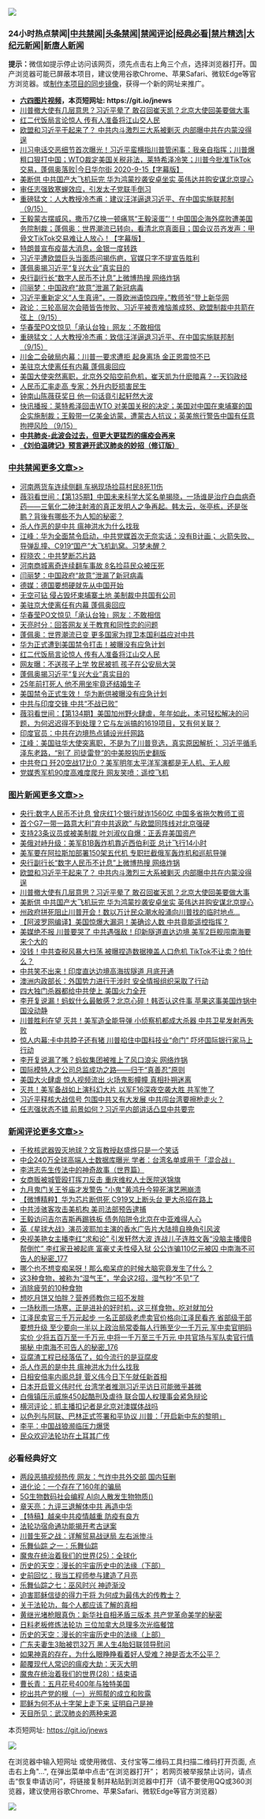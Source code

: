 ![](https://raw.githubusercontent.com/fqnews/bnews/master/64photo/fqnews-qr.jpg)

<div id="tt">
<h3>24小时热点禁闻|<a href="#%E4%B8%AD%E5%85%B1%E7%A6%81%E9%97%BB%E6%9B%B4%E5%A4%9A%E6%96%87%E7%AB%A0">中共禁闻</a>|<a href="#%E5%9B%BE%E7%89%87%E6%96%B0%E9%97%BB%E6%9B%B4%E5%A4%9A%E6%96%87%E7%AB%A0">头条禁闻</a>|<a href="#%E6%96%B0%E9%97%BB%E8%AF%84%E8%AE%BA%E6%9B%B4%E5%A4%9A%E6%96%87%E7%AB%A0">禁闻评论|<a href="#%E5%BF%85%E7%9C%8B%E7%BB%8F%E5%85%B8%E5%A5%BD%E6%96%87">经典必看|<a href="/video.md#%E7%A6%81%E7%89%87%E7%B2%BE%E9%80%89">禁片精选</a>|<a href="https://github.com/fqnews/djy/blob/master/gb/nf1351518.md#1">大纪元新闻</a>|<a href="https://github.com/fqnews/ntdtv/blob/master/gb/prog204.md#1">新唐人新闻</a></h3>
<div><b>提示：</b>微信如提示停止访问该网页，须先点击右上角三个点，选择浏览器打开。国产浏览器可能已屏蔽本项目，建议使用谷歌Chrome、苹果Safari、微软Edge等官方浏览器。或<a href="https://github.com/fqnews/bnews/blob/master/%E5%88%B6%E4%BD%9Cgit%E7%A6%81%E9%97%BB%E9%95%9C%E5%83%8F.md">制作本项目的同步镜像</a>，获得一个新的网址来推广。</div>
<ul>
<li><b><a href="http://d1.bdrive.tk/64.mp4" target="_blank">六四图片视频</a>，本页短网址: https://git.io/jnews</b></li>
<li><a href="/topimagenews/20200915/1396933.md">川普撤大使有几层意思？习近平晕了 敢召回崔天凯？北京大使回美要做大事</a></li>
<li><a href="/cbnews/20200916/1397104.md">红二代饭局言论惊人 传有人准备将江山交人民</a></li>
<li><a href="/topimagenews/20200915/1397006.md">欧盟和习近平干起来了？ 中共内斗激烈三大系被剿灭 内部曝中共在内蒙没得逞</a></li>
<li><a href="/bannedvideo/20200916/1397040.md">川习电话交恶细节首次曝光！习近平蛮横指川普管闲事：我亲自指挥；川普爆粗口狠打中国；WTO裁定美国关税非法，莱特希泽冷笑；川普今批准TikTok交易，蓬佩奥落败|今日华尔街 2020-9-15【字幕版】</a></li>
<li><a href="/topimagenews/20200915/1396918.md">美断供 中共国产大飞机玩完 华为鸿蒙抄袭安卓坐实 英伟达并购安谋北京提心</a></li>
<li><a href="/bannedvideo/20200915/1396957.md">审任志强致寒蝉效应，引发太子党联手倒习</a></li>
<li><a href="/bannedvideo/20200916/1397168.md">重磅猛文：人大教授冷杰甫：建议汪洋逼退习近平、在中国实施联邦制（9/15）</a></li>
<li><a href="/bannedvideo/20200916/1397120.md">王毅蒙古摆威风，撒币7亿换一顿痛骂“王毅滚蛋”‘！中国国企海外腐败遭美国务院制裁；蓬佩奥：世界潮流已转向，看清北京真面目；国会议员齐发声：甲骨文TikTok交易难让人放心！【字幕版】</a></li>
<li><a href="/finance/20200916/1397084.md">特朗普宣布疫苗大消息，金银一度转跌</a></li>
<li><a href="/bannedvideo/20200915/1396884.md">习近平遭欧盟巨头当面质问揭伤疤，官媒只字不提宣告胜利</a></li>
<li><a href="/cbnews/20200916/1397092.md">蓬佩奥揭习近平“复兴大业”真实目的</a></li>
<li><a href="/topimagenews/20200916/1397317.md">央行副行长“数字人民币不计息”上微博热搜 网络炸锅</a></li>
<li><a href="/cbnews/20200916/1397321.md">闫丽梦：中国政府“故意”泄漏了新冠病毒</a></li>
<li><a href="/bannedvideo/20200916/1397305.md">习近平重新定义“人生真谛”，一尊欧洲语惊四座，”教师爷“登上新华网</a></li>
<li><a href="/bannedvideo/20200916/1397152.md">政论：三轮高层次会晤皆告惨败、习近平被责难恼羞成怒、欧盟制裁中共箭在弦上（9/15）</a></li>
<li><a href="/cbnews/20200916/1397248.md">华春莹PO文惊见「承认台独」网友：不敢相信</a></li>
<li><a href="/bannedvideo/20200916/1397299.md">重磅猛文：人大教授冷杰甫：致信汪洋逼退习近平、在中国实施联邦制（9/15）</a></li>
<li><a href="/worldnews/20200916/1397204.md">川金二会破局内幕：川普一要求遭拒 起身离场 金正恩震惊不已</a></li>
<li><a href="/cbnews/20200916/1397249.md">美驻京大使离任有内幕 蓬佩奥回应</a></li>
<li><a href="/bannedvideo/20200915/1396949.md">美国大使突然离职，北京外交陷空前危机，崔天凯为什麽暗喜？--天钧政经</a></li>
<li><a href="/comments/20200916/1397157.md">人民币汇率走高 专家：外升内贬损害民生</a></li>
<li><a href="/cnnews/20200916/1397352.md">钟南山陈薇获奖日 他一句话竟引起轩然大波</a></li>
<li><a href="/bannedvideo/20200916/1397072.md">快讯播报：莱特希泽回击WTO 对美国关税的决定；美国对中国在柬埔寨的国企实施制裁；王毅带一亿美金访蒙，遭蒙古人抗议；英美旅行警告中国有任意拘押风险 （9/15）</a></li>
<li><b><a href="/comments/20200211/1275071.md" target="_blank">中共肺炎-此波会过去，但更大更猛烈的瘟疫会再来</a></b></li>
<li><b><a href="/comments/20200207/1272816.md" target="_blank">《刘伯温碑记》预言避开武汉肺炎的妙招（修订版）</a></b></li>
</ul>
</div>

<div class="catlist">
<h3><a href="/cbnews/" target="_blank">中共禁闻</a><span><a href="/cbnews/" target="_blank" rel="nofollow">更多文章>></a></span></h3>
<ul>
<li><a href="/cbnews/20200916/1397543.md" target="_blank">河南两货车连续侧翻 车祸现场捡蒜村民8死11伤</a></li>
<li><a href="/cbnews/20200916/1397363.md" target="_blank">薇羽看世间：【第135期】中国未来科学大奖名单揭晓，一场谁是治疗白血病奇药——三氧化二砷注射液的真正发明人之争再起。韩太云，张亭栋，还是张鹏？背後有哪些不为人知的秘密？</a></li>
<li><a href="/comments/20200916/1397146.md" target="_blank">杀人作恶的是中共  瘟神洪水为什么找我</a></li>
<li><a href="/cbnews/20200916/1397345.md" target="_blank">江峰：华为全面禁令启动，中共党媒首次无奈实话：没有B计画； 火箭失败、导弹乱撞、C919“国产”大飞机趴窝。习梦未醒？</a></li>
<li><a href="/cbnews/20200916/1397048.md" target="_blank">程晓农：中共梦断芯片路</a></li>
<li><a href="/cbnews/20200916/1397335.md" target="_blank">河南商城离奇连续翻车事故 8名捡蒜民众被压死</a></li>
<li><a href="/cbnews/20200916/1397321.md" target="_blank">闫丽梦：中国政府“故意”泄漏了新冠病毒</a></li>
<li><a href="/cbnews/20200916/1397302.md" target="_blank">德媒：德国要想硬就先从中国开始</a></li>
<li><a href="/cbnews/20200916/1397279.md" target="_blank">无空可钻 侵占毁坏柬埔寨土地 美制裁中共国有公司</a></li>
<li><a href="/cbnews/20200916/1397249.md" target="_blank">美驻京大使离任有内幕 蓬佩奥回应</a></li>
<li><a href="/cbnews/20200916/1397248.md" target="_blank">华春莹PO文惊见「承认台独」网友：不敢相信</a></li>
<li><a href="/cbnews/20200916/1397196.md" target="_blank">天亮时分：回答网友关于教育和同性恋的问题</a></li>
<li><a href="/cbnews/20200916/1397121.md" target="_blank">蓬佩奥：世界潮流已变 更多国家为捍卫本国利益应对中共</a></li>
<li><a href="/cbnews/20200916/1397105.md" target="_blank">华为正式遭到美国禁令打击！被曝没有应急计划</a></li>
<li><a href="/cbnews/20200916/1397104.md" target="_blank">红二代饭局言论惊人 传有人准备将江山交人民</a></li>
<li><a href="/cbnews/20200916/1397103.md" target="_blank">网友曝：不送孩子上学 牧民被抓 孩子在公安局大哭</a></li>
<li><a href="/cbnews/20200916/1397092.md" target="_blank">蓬佩奥揭习近平“复兴大业”真实目的</a></li>
<li><a href="/cbnews/20200915/1396879.md" target="_blank">25年前打死人 他不用坐牢竟还结婚生子</a></li>
<li><a href="/cbnews/20200915/1396803.md" target="_blank">美国禁令正式生效！ 华为断供被曝没有应急计划</a></li>
<li><a href="/cbnews/20200915/1396782.md" target="_blank">中共与印度交锋 中共“不战已败”</a></li>
<li><a href="/cbnews/20200915/1396737.md" target="_blank">薇羽看世间：【第134期】美国加州野火肆虐，年年如此，本可轻松解决的问题，为何迟迟得不到处理？它与左派搞的1619项目，又有何关联？</a></li>
<li><a href="/cbnews/20200915/1396729.md" target="_blank">印度官员：中共在边境热点铺设光纤网路</a></li>
<li><a href="/cbnews/20200915/1396728.md" target="_blank">江峰：美国驻华大使突离职，不是为了川普竞选，真实原因解析； 习近平循毛泽东老路，“别了 司徒雷登”的中美脱钩历史翻版</a></li>
<li><a href="/cbnews/20200915/1396712.md" target="_blank">中共夸口 歼20空战17比0 ？美军明年太平洋军演都是无人机、无人舰</a></li>
<li><a href="/cbnews/20200915/1396711.md" target="_blank">党媒秀军机90度高难度爬升 网友笑喷：遥控飞机</a></li>

</ul>
</div>
<div class="catlist">
<h3><a href="/topimagenews/" target="_blank">图片新闻</a><span><a href="/topimagenews/" target="_blank" rel="nofollow">更多文章>></a></span></h3>
<ul>
<li><a href="/topimagenews/20200916/1397492.md" target="_blank">央行:数字人民币不计息 曾庆红1个银行就诈1560亿 中国多省拖欠教师工资</a></li>
<li><a href="/topimagenews/20200916/1397450.md" target="_blank">首个G7一带一路意大利&#8221;弃中共返欧&#8221; 与欧盟同阵线对北京强硬</a></li>
<li><a href="/topimagenews/20200916/1397396.md" target="_blank">支持23条议员或被美制裁 叶刘淑仪自爆：正丢弃美国资产</a></li>
<li><a href="/topimagenews/20200916/1397395.md" target="_blank">美俄对峙升级：美军B1B轰炸机靠近西伯利亚 总计飞行14小时</a></li>
<li><a href="/topimagenews/20200916/1397334.md" target="_blank">美军要在阿拉斯加部署150架五代机 专职拦截俄军轰炸机和巡航导弹</a></li>
<li><a href="/topimagenews/20200916/1397317.md" target="_blank">央行副行长“数字人民币不计息”上微博热搜 网络炸锅</a></li>
<li><a href="/topimagenews/20200915/1397006.md" target="_blank">欧盟和习近平干起来了？ 中共内斗激烈三大系被剿灭 内部曝中共在内蒙没得逞</a></li>
<li><a href="/topimagenews/20200915/1396933.md" target="_blank">川普撤大使有几层意思？习近平晕了 敢召回崔天凯？北京大使回美要做大事</a></li>
<li><a href="/topimagenews/20200915/1396918.md" target="_blank">美断供 中共国产大飞机玩完 华为鸿蒙抄袭安卓坐实 英伟达并购安谋北京提心</a></li>
<li><a href="/topimagenews/20200915/1396745.md" target="_blank">州政府拼死阻止川普开会！数以万计民众潮水般涌向川普找的临时地点…</a></li>
<li><a href="/topimagenews/20200915/1396667.md" target="_blank">【阿波罗网编译】美国惊爆大漏洞！美确诊人数 中共竟能遥控指挥？</a></li>
<li><a href="/topimagenews/20200915/1396412.md" target="_blank">美媒绝不报 川普要哭了 中共遇强敌！印新隧道直达边境 美军2巨舰闯南海要来个大的</a></li>
<li><a href="/topimagenews/20200914/1396330.md" target="_blank">没钱！中共查税风暴大扫荡 被曝捏造数据掩盖人口危机 TikTok不让卖？怕什么？</a></li>
<li><a href="/topimagenews/20200914/1396110.md" target="_blank">中共笑不出来！印度直达边境高海拔隧道 月底开通</a></li>
<li><a href="/topimagenews/20200914/1395997.md" target="_blank">澳洲内政部长：外国势力进行干涉时 安全情报组织采取了行动</a></li>
<li><a href="/topimagenews/20200914/1395979.md" target="_blank">四大独门杀器都给中共使上 美国火力全开</a></li>
<li><a href="/topimagenews/20200914/1395884.md" target="_blank">李开复说漏！蚂蚁什么最敏感？北京心碎！韩否认这件事 苹果这事美国炸锅中国没动静</a></li>
<li><a href="/topimagenews/20200913/1395867.md" target="_blank">川普胜利在望 灭共！美军造全能导弹 小侦察机都成大杀器 中共卫星发射再失败</a></li>
<li><a href="/topimagenews/20200913/1395801.md" target="_blank">惊人内幕:卡中共脖子还有猪 川普掐住中国科技业“命门” 吓坏国际银行家马上行动</a></li>
<li><a href="/topimagenews/20200913/1395698.md" target="_blank">李开复说漏了嘴？蚂蚁集团被推上了风口浪尖 网络炸锅</a></li>
<li><a href="/comments/20200913/1395615.md" target="_blank">国际模特人才公司总监成功之路——归于“真善忍”原则</a></li>
<li><a href="/topimagenews/20200913/1395531.md" target="_blank">美国大火肆虐 惊人视频流出 火场鬼影幢幢 真相扑朔迷离</a></li>
<li><a href="/topimagenews/20200913/1395421.md" target="_blank">灭共！美军备战如上演科幻大片 以军F16深夜空袭大胜 共军惨了</a></li>
<li><a href="/topimagenews/20200912/1395391.md" target="_blank">习近平释核大战信号 包围中共又有大发展 中共闯台湾要擦枪走火？</a></li>
<li><a href="/topimagenews/20200912/1395328.md" target="_blank">任志强状态不错 前景如何？​​​​​​​习近平内部讲话凸显中共要完</a></li>

</ul>
</div>
<div class="catlist">
<h3><a href="/comments/" target="_blank">新闻评论</a><span><a href="/comments/" target="_blank" rel="nofollow">更多文章>></a></span></h3>
<ul>
<li><a href="/comments/20200916/1397501.md" target="_blank">千枚核武器毁灭地球？文盲教授赵盛烨只是一个笑话</a></li>
<li><a href="/comments/20200916/1397464.md" target="_blank">中企240万全球高端人士数据库曝光 学者：台湾名单或用于「混合战」</a></li>
<li><a href="/comments/20200916/1397417.md" target="_blank">李洪志先生传法中的神奇故事（世界篇）</a></li>
<li><a href="/comments/20200916/1397445.md" target="_blank">女商贩被城管殴打挥刀反击 重庆维权人士医院送锦旗</a></li>
<li><a href="/comments/20200916/1397444.md" target="_blank">九月鬼门关王爷庙才发警告 &quot;小鬼&quot;黄鸿升今猝死演艺圈崩溃</a></li>
<li><a href="/comments/20200916/1397441.md" target="_blank">【微博精粹】华为芯片断供死 C919又上断头台 更大杀招在路上</a></li>
<li><a href="/comments/20200916/1397429.md" target="_blank">中共涉骇客攻击美机构 美司法部预告逮捕</a></li>
<li><a href="/comments/20200916/1397414.md" target="_blank">王毅访问吉尔吉斯再踢铁板 债务陷阱令北京在中亚难得人心</a></li>
<li><a href="/comments/20200916/1397406.md" target="_blank">英《星球大战》演员波耶加主演的香水广告片大陆擅自换角引风波</a></li>
<li><a href="/comments/20200916/1397389.md" target="_blank">央视美艳女主播李红“求和论” 引发轩然大波 连战儿子连胜文轰“没脑主播傻B帮倒忙” 李红家丑被起底 富豪丈夫性侵入狱 公公诈骗110亿元被囚 中南海不可告人的秘密_177</a></li>
<li><a href="/comments/20200916/1397388.md" target="_blank">哪个也不想变痴呆呀！那么痴呆症的时候大脑究竟发生了什么？</a></li>
<li><a href="/comments/20200916/1397387.md" target="_blank">这3种食物，被称为“湿气王”，学会这2招，湿气秒“不见”了</a></li>
<li><a href="/comments/20200916/1397386.md" target="_blank">消除疲劳的10种食物</a></li>
<li><a href="/comments/20200916/1397385.md" target="_blank">想吃月饼又怕胖？营养师教你三招不发胖</a></li>
<li><a href="/comments/20200916/1397384.md" target="_blank">一场秋雨一场寒，正是进补的好时机，这三样食物，吃对就加分</a></li>
<li><a href="/comments/20200916/1397362.md" target="_blank">江泽民卖官三千万元起步 一名正部级老虎卖官价格向江泽民看齐 省部级干部要想升级 至少要向一半以上政治局常委每人行贿至少一千万元 军中卖官明码实价 少将五百万至一千万元 中将一千万至三千万元 中共官场与军队卖官行情揭秘 中南海不可告人的秘密_176</a></li>
<li><a href="/comments/20200916/1397361.md" target="_blank">豆腐渣工程已经落伍了，如今流行的是豆腐皮</a></li>
<li><a href="/comments/20200916/1397146.md" target="_blank">杀人作恶的是中共  瘟神洪水为什么找我</a></li>
<li><a href="/comments/20200916/1397341.md" target="_blank">日相安倍率内阁总辞 菅义伟今日下午就任新首相</a></li>
<li><a href="/comments/20200916/1397340.md" target="_blank">日本开启菅义伟时代 台湾学者推测习近平访日可能微乎甚微</a></li>
<li><a href="/comments/20200916/1397339.md" target="_blank">白俄镇压示威施450起酷刑及虐待 联合国人权理事会紧急辩论</a></li>
<li><a href="/comments/20200916/1397310.md" target="_blank">横河评论：抓主播扣记者是北京对澳媒体战吗</a></li>
<li><a href="/comments/20200916/1397265.md" target="_blank">以色列与阿联、巴林正式签署和平协议 川普：「开启新中东的黎明」</a></li>
<li><a href="/comments/20200916/1397258.md" target="_blank">李平：中国战狼濒临压力爆煲</a></li>
<li><a href="/comments/20200916/1397239.md" target="_blank">民众欢迎法轮功在土耳其广传</a></li>

</ul>
</div>

<div class="catlist">
<h3>必看经典好文</h3>
<ul>
<li><a href="/cbnews/20200703/1355059.md" target="_blank">两段恶搞视频热传 网友：气炸中共外交部 国内狂删</a></li>
<li><a href="/comments/20200907/1392278.md" target="_blank">进化论：一个存在了160年的骗局</a></li>
<li><a href="/topimagenews/20200527/1335347.md" target="_blank">5G生物数码社会编程 AI向人散发生物物质()</a></li>
<li><a href="/comments/20131119/1029445.md" target="_blank">章天亮：九评三退解体中共 再造中华</a></li>
<li><a href="/comments/20200424/1318689.md" target="_blank">【特稿】越亲中共疫情越重 防疫有良方</a></li>
<li><a href="/tculture/20121025/73079.md" target="_blank">法轮功宿命通功能揭开考古谜案</a></li>
<li><a href="/comments/20200908/1392745.md" target="_blank">川普生死之战：详解贸易战谜局 左右派惨斗</a></li>
<li><a href="/tculture/20170710/789533.md" target="_blank">乐舞仙踪 之一：乐舞仙踪</a></li>
<li><a href="/comments/20181017/1014654.md" target="_blank">魔鬼在统治着我们的世界(25)：全球化</a></li>
<li><a href="/tculture/20121025/73066.md" target="_blank">历史的天空：漫长的宇宙历史中的法缘（下部）</a></li>
<li><a href="/aomi/history/20141104/323033.md" target="_blank">史前回忆：我当工程师参与建造了月亮</a></li>
<li><a href="/tculture/20190101/792550.md" target="_blank">乐舞仙踪之七：巫风时兴 神迹渐没</a></li>
<li><a href="/comments/20200622/1346846.md" target="_blank">迫害耶稣信徒的得力干将  为何成为最伟大的传教士？</a></li>
<li><a href="/topimagenews/20161125/619230.md" target="_blank">关于法轮功，每个人都应该了解的真相</a></li>
<li><a href="/lifebaike/20180921/1001174.md" target="_blank">黄继光堵枪眼真伪：新华社自相矛盾三版本 共产党革命美学的秘密</a></li>
<li><a href="/comments/20200531/1337359.md" target="_blank">日料老板修炼法轮功 三位加拿大总理多次光临餐馆</a></li>
<li><a href="/tculture/20121025/73065.md" target="_blank">历史的天空：漫长的宇宙历史中的法缘（上部）</a></li>
<li><a href="/cbnews/20200611/1343037.md" target="_blank">广东夫妻生3胎被罚32万 黑人生4胎妇联领导慰问</a></li>
<li><a href="/comments/20200623/1346844.md" target="_blank">如果神真的存在，为什么眼睁睁看着好人受难？神是否太不公平？</a></li>
<li><a href="/comments/20200619/783185.md" target="_blank">颠覆现代人常识的瘟疫大劫：天灭大明</a></li>
<li><a href="/comments/20181228/1054609.md" target="_blank">魔鬼在统治着我们的世界(28)：结束语</a></li>
<li><a href="/comments/20200713/1359796.md" target="_blank">曹长青：五月花号400年与独特美国</a></li>
<li><a href="/comments/20200629/1352460.md" target="_blank">挖出共产党的根（一）光照帮的成立和败露</a></li>
<li><a href="/ccpdope/20190803/1168965.md" target="_blank">耶稣为何不从十字架上走下来 证明自己是神</a></li>
<li><a href="/comments/20200816/1381123.md" target="_blank">天目所见：武汉肺炎的两种来源</a></li>

</ul>
</div>

本页短网址: https://git.io/jnews

![](https://raw.githubusercontent.com/fqnews/bnews/master/64photo/fqnews-qr.jpg)

在浏览器中输入短网址 或使用微信、支付宝等二维码工具扫描二维码打开页面, 点击右上角"...", 在弹出菜单中点击“在浏览器打开”； 若网页被举报禁止访问，请点击“恢复申请访问”，将链接复制并粘贴到浏览器中打开（请不要使用QQ或360浏览器，建议使用谷歌Chrome、苹果Safari、微软Edge等官方浏览器）

![](https://raw.githubusercontent.com/fqnews/bnews/master/64photo/wx.jpg)
